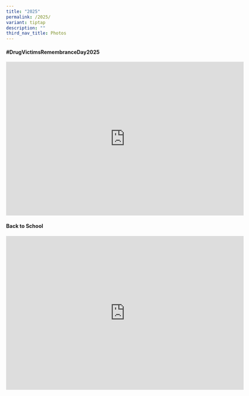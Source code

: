 ```yaml
---
title: "2025"
permalink: /2025/
variant: tiptap
description: ""
third_nav_title: Photos
---
```

<p></p>
<p></p>
<h4>#DrugVictimsRemembranceDay2025</h4>
<div class="iframe-wrapper">
<iframe height="420" width="650" allowfullscreen="true" frameborder="0" src="https://docs.google.com/presentation/d/e/2PACX-1vRD5thjT3sVH6iS-_VIrjbaary142WOzRCw9BSiGp2oxIVT7hJJgjWXqNoezB-M3A/pubembed?start=false&amp;amp;loop=false&amp;amp;delayms=3000"></iframe>
</div>
<h4>Back to School</h4>
<p></p>
<div class="iframe-wrapper">
<iframe height="420" width="650" allowfullscreen="true" frameborder="0" src="https://docs.google.com/presentation/d/e/2PACX-1vQYpZ2fu8g2xG8M6NEYybltdbb8p0jhYe5Ifar8oGHLqZboH9-0vsqZwXRF_90FsG8tvfuiIBp-te8a/embed?start=false&amp;amp;loop=false&amp;amp;delayms=3000"></iframe>
</div>
<p></p>